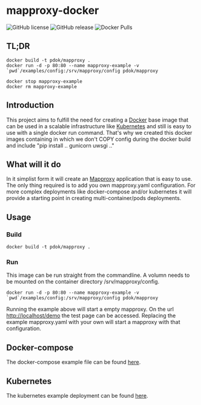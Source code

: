 # mapproxy-docker

![GitHub license](https://img.shields.io/github/license/PDOK/mapproxy-docker)
![GitHub release](https://img.shields.io/github/release/PDOK/mapproxy-docker.svg)
![Docker Pulls](https://img.shields.io/docker/pulls/pdok/mapproxy.svg)

## TL;DR

```docker
docker build -t pdok/mapproxy .
docker run -d -p 80:80 --name mapproxy-example -v `pwd`/examples/config:/srv/mapproxy/config pdok/mapproxy

docker stop mapproxy-example
docker rm mapproxy-example
```

## Introduction

This project aims to fulfill the need for creating a [Docker](https://www.docker.com) base image that can be used in a scalable infrastructure like [Kubernetes](https://kubernetes.io/) and still is easy to use with a single docker run command. That's why we created this docker images containing in which we don't COPY config during the docker build and include "pip install ..  gunicorn uwsgi .."

## What will it do

In it simplist form it will create an [Mapproxy](https://mapproxy.org/) application that is easy to use. The only thing required is to add you own mapproxy.yaml configuration. For more complex deployments like docker-compose and/or kubernetes it will provide a starting point in creating multi-container/pods deployments.

## Usage

### Build

```docker
docker build -t pdok/mapproxy .
```

### Run

This image can be run straight from the commandline. A volumn needs to be mounted on the container directory /srv/mapproxy/config.

```docker
docker run -d -p 80:80 --name mapproxy-example -v `pwd`/examples/config:/srv/mapproxy/config pdok/mapproxy
```

Running the example above will start a empty mapproxy. On the url <http://localhost/demo> the test page can be accessed. Replacing the example mapproxy.yaml with your own will start a mapproxy with that configuration.

## Docker-compose

The docker-compose example file can be found [here](/examples/docker-compose).

## Kubernetes

The kubernetes example deployment can be found [here](/examples/k8s).
